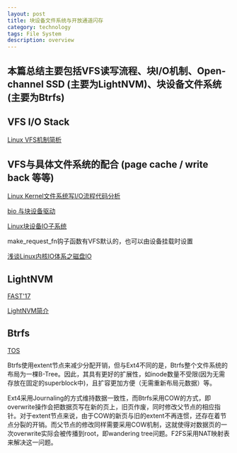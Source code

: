 ```yaml
---
layout: post
title: 块设备文件系统与开放通道闪存
category: technology
tags: File System
description: overview
---
```


## 本篇总结主要包括VFS读写流程、块I/O机制、Open-channel SSD (主要为LightNVM)、块设备文件系统(主要为Btrfs)

## VFS I/O Stack

[Linux VFS机制简析](https://www.cnblogs.com/jimbo17/archive/2004/01/13/10107318.html)

## VFS与具体文件系统的配合 (page cache / write back 等等)

[Linux Kernel文件系统写I/O流程代码分析](https://www.cnblogs.com/jimbo17/archive/2004/01/13/10436222.html)

[bio 与块设备驱动](https://blog.csdn.net/jemmy858585/article/details/43937149)

[Linux块设备IO子系统](https://www.cnblogs.com/xiaojiang1025/p/6500557.html)

make_request_fn钩子函数有VFS默认的，也可以由设备挂载时设置

[浅谈Linux内核IO体系之磁盘IO](https://zhuanlan.zhihu.com/p/96391501)

## LightNVM

[FAST'17](https://www.usenix.org/conference/fast17/technical-sessions/presentation/bjorling)

[LightNVM简介](https://blog.xiocs.com/archives/9/)

## Btrfs

[TOS](https://dl.acm.org/doi/abs/10.1145/2501620.2501623)

Btrfs使用extent节点来减少分配开销，但与Ext4不同的是，Btrfs整个文件系统的布局为一棵B-Tree。因此，其具有更好的扩展性，如inode数量不受限(因为无需存放在固定的superblock中)，且扩容更加方便（无需重新布局元数据）等。

Ext4采用Journaling的方式维持数据一致性，而Btrfs采用COW的方式，即overwrite操作会把数据页写在新的页上，旧页作废，同时修改父节点的相应指针。对于extent节点来说，由于COW的新页与旧的extent不再连惯，还存在着节点分裂的开销。而父节点的修改同样需要采用COW机制，这就使得对数据页的一次overwrite实际会被传播到root，即wandering tree问题。F2FS采用NAT映射表来解决这一问题。
